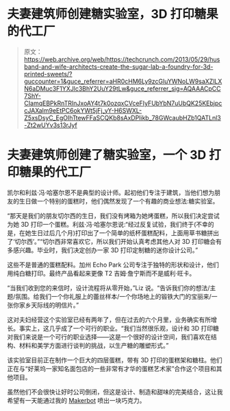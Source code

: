 # 夫妻建筑师创建糖实验室，3D 打印糖果的代工厂 

> 原文：<https://web.archive.org/web/https://techcrunch.com/2013/05/29/husband-and-wife-architects-create-the-sugar-lab-a-foundry-for-3d-printed-sweets/?guccounter=1&guce_referrer=aHR0cHM6Ly9zcGluYWNoLW9saXZlLXN6aDMuc3F1YXJlc3BhY2UuY29tLw&guce_referrer_sig=AQAAACpCC7ShY-CIamqEBPkRnTRInJxoAY4t7k0ozqxCVceFIyFUbYbN7uUbQK25KEbjpccJAXalm9eEtPC6okYWt5jFj_yY-H6SWXL-Z5xsDsyC_EgOIhTtewFFaSCQKb8sAxDPlikb_78GWcaubHZb1QATLnl3-Zt2wUYv3s13rJyf>

# 夫妻建筑师创建了糖实验室，一个 3D 打印糖果的代工厂

凯尔和利兹·冯·哈塞尔恩不是典型的设计师。起初他们专注于建筑，当他们想为朋友的生日做一个特别的蛋糕时，他们偶然发现了一个有趣的商业想法:糖实验室。

“那天是我们的朋友切尔西的生日，我们没有烤箱为她烤蛋糕，所以我们决定尝试为她 3D 打印一个蛋糕。利兹·冯·哈塞尔恩说:“经过反复试验，我们终于(不幸的是，在她生日过后几个月)打印出了一个简单的纸杯蛋糕配料，上面用草书糖拼出了‘切尔西’。”“切尔西非常喜欢它，所以我们开始认真考虑其他人对 3D 打印糖会有多感兴趣。毕业时，我们决定创办一家 3D 打印定制糖的迷你设计公司。”

这些不是普通的蛋糕配料。加州 Echo Park 公司专注于独特的形状和设计，他们用纯白糖打印。最终产品看起来更像 T2 吉姆·詹宁斯而不是威利·旺卡。

“当我们收到您的来信时，设计流程将从零开始，”Liz 说。“告诉我们你的想法/主题/氛围。给我们一个你礼服上的蕾丝样本/一个你场地上的锻铁大门的宝丽来/一张你家乡天际线的明信片。”

这对夫妇经营这个实验室已经有两年了，但在过去的六个月里，业务确实有所增长。事实上，这几乎成了一个可行的职业。“我们当然很乐观，设计和 3D 打印糖对我们来说是一个可行的职业选择——这是一个很好的设计空间，我们喜欢在结构、材料和美学方面进行谈判的挑战，以生产糖的雕塑形式。”

该实验室目前正在制作一个巨大的四层蛋糕，带有 3D 打印的蛋糕架和糖柱。他们正在与“好莱坞一家知名面包店的一些非常有才华的蛋糕艺术家”合作这个项目和其他项目。

虽然他们不会很快让好时公司倒闭，但这是设计、制造和甜味的完美结合，这让我希望有一天能通过我的 [Makerbot](https://web.archive.org/web/20221007154554/https://beta.techcrunch.com/tag/Makerbot) 喷出一块巧克力。